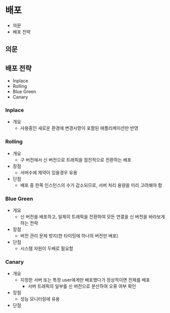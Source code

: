 # 배포

- 의문
- 배포 전략

## 의문

## 배포 전략

- Inplace
- Rolling
- Blue Green
- Canary

### Inplace

- 개요
  - 사용중인 새로운 환경에 변경사항이 포함된 애플리케이션만 반영

### Rolling

- 개요
  - 구 버전에서 신 버전으로 트래픽을 점진적으로 전환하는 배포
- 장점
  - 서버수에 제약이 있을경우 유용
- 단점
  - 배포 중 한쪽 인스턴스의 수가 감소되므로, 서버 처리 용량을 미리 고려해야 함

### Blue Green

- 개요
  - 신 버전을 배포하고, 일제히 트래픽을 전환하여 모든 연결을 신 버전을 바라보게 하는 전략
- 장점
  - 버전 관리 문제 방지(한 타이밍에 하나의 버전만 배포)
- 단점
  - 시스템 자원이 두배로 필요함

### Canary

- 개요
  - 지정한 서버 또는 특정 user에게만 배포했다가 정상적이면 전체를 배포
    - 서버 트래픽의 일부를 신 버전으로 분산하여 오류 여부 확인
- 장점
  - 성능 모니터링에 유용
- 단점
